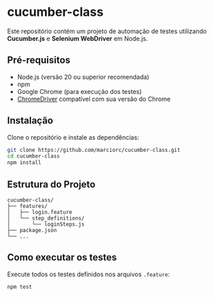 # cucumber-class

Este repositório contém um projeto de automação de testes utilizando **Cucumber.js** e **Selenium WebDriver** em Node.js.

## Pré-requisitos

- Node.js (versão 20 ou superior recomendada)
- npm
- Google Chrome (para execução dos testes)
- [ChromeDriver](https://chromedriver.chromium.org/downloads) compatível com sua versão do Chrome

## Instalação

Clone o repositório e instale as dependências:

```sh
git clone https://github.com/marciorc/cucumber-class.git
cd cucumber-class
npm install
```

## Estrutura do Projeto

```
cucumber-class/
├── features/
│   ├── login.feature
│   └── step_definitions/
│       └── loginSteps.js
├── package.json
└── ...
```

## Como executar os testes

Execute todos os testes definidos nos arquivos `.feature`:

```sh
npm test
```
